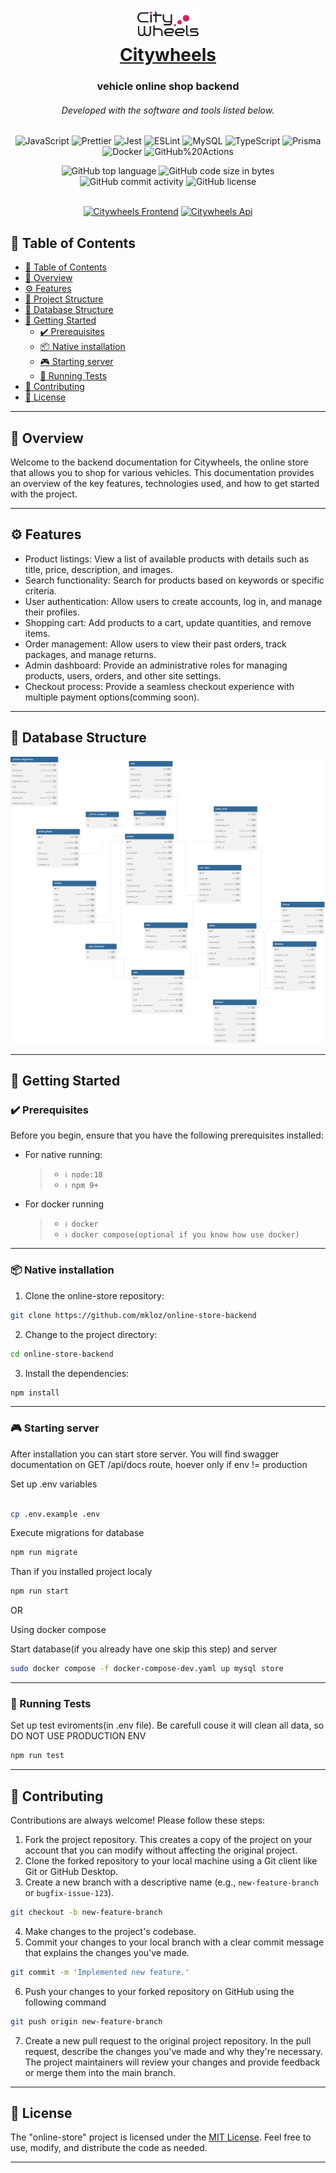 <div align="center">
   <h1 align="center">
      <a href="http://online-store.mkloz.com" target="blank">
      <img src="./assets/logo.svg" width="100" />
      <br> Citywheels</a><br> 
   </h1>
   <h3>vehicle online shop backend</h3>
   <h6>Developed with the software and tools listed below.</h6>
   <img src="https://img.shields.io/badge/JavaScript-F7DF1E.svg?style&logo=JavaScript&logoColor=black" alt="JavaScript" />
   <img src="https://img.shields.io/badge/Prettier-F7B93E.svg?style&logo=Prettier&logoColor=black" alt="Prettier" />
   <img src="https://img.shields.io/badge/Jest-C21325.svg?style&logo=Jest&logoColor=white" alt="Jest" />
   <img src="https://img.shields.io/badge/ESLint-4B32C3.svg?style&logo=ESLint&logoColor=white" alt="ESLint" />
   <img src="https://img.shields.io/badge/MySQL-4479A1.svg?style&logo=MySQL&logoColor=white" alt="MySQL" />
   <img src="https://img.shields.io/badge/TypeScript-3178C6.svg?style&logo=TypeScript&logoColor=white" alt="TypeScript" />
   <img src="https://img.shields.io/badge/Prisma-2D3748.svg?style&logo=Prisma&logoColor=white" alt="Prisma" />
   <img src="https://img.shields.io/badge/Docker-2496ED.svg?style&logo=Docker&logoColor=white" alt="Docker" />
   <img src="https://img.shields.io/badge/GitHub%20Actions-2088FF.svg?style&logo=GitHub-Actions&logoColor=white" alt="GitHub%20Actions" />
   </p>
   <img src="https://img.shields.io/github/languages/top/mkloz/online-store?style&color=5D6D7E" alt="GitHub top language" />
   <img src="https://img.shields.io/github/languages/code-size/mkloz/online-store?style&color=5D6D7E" alt="GitHub code size in bytes" />
   <img src="https://img.shields.io/github/commit-activity/m/mkloz/online-store?style&color=5D6D7E" alt="GitHub commit activity" />
   <img src="https://img.shields.io/github/license/mkloz/online-store?style&color=5D6D7E" alt="GitHub license" />
</div>
<br>
<div align="center">
   <p><a href="https://online-store.mkloz.online"><img src="https://img.shields.io/badge/Frontend-Online--Store-blue.svg" alt="Citywheels Frontend"></a>
      <a href="https://api.mkloz.online/store/api/docs"><img src="https://img.shields.io/badge/Api-Citywheels.api-green.svg" alt="Citywheels Api"></a>
   </p>
</div>

## 📒 Table of Contents

- [📒 Table of Contents](#-table-of-contents)
- [📍 Overview](#-overview)
- [⚙️ Features](#️-features)
- [📂 Project Structure](#-project-structure)
- [🐬 Database Structure](#-database-structure)
- [🚀 Getting Started](#-getting-started)
  - [✔️ Prerequisites](#️-prerequisites)
  - [📦 Native installation](#-native-installation)
  - [🎮 Starting server](#-starting-server)
  - [🧪 Running Tests](#-running-tests)
- [🤝 Contributing](#-contributing)
- [📄 License](#-license)

---

## 📍 Overview

Welcome to the backend documentation for Citywheels, the online store that allows you to shop for various vehicles. This documentation provides an overview of the key features, technologies used, and how to get started with the project.

---

## ⚙️ Features

- Product listings: View a list of available products with details such as title, price, description, and images.
- Search functionality: Search for products based on keywords or specific criteria.
- User authentication: Allow users to create accounts, log in, and manage their profiles.
- Shopping cart: Add products to a cart, update quantities, and remove items.
- Order management: Allow users to view their past orders, track packages, and manage returns.
- Admin dashboard: Provide an administrative roles for managing products, users, orders, and other site settings.
- Checkout process: Provide a seamless checkout experience with multiple payment options(comming soon).

---

## 🐬 Database Structure

<p>
  <img src="assets/db.svg" alt="Citywheels Database Structure">
</p>

---

## 🚀 Getting Started

### ✔️ Prerequisites

Before you begin, ensure that you have the following prerequisites installed:

- For native running:
  > - `ℹ️ node:18`
  > - `ℹ️ npm 9+`
- For docker running

  > - `ℹ️ docker`
  > - `ℹ️ docker compose(optional if you know how use docker)`

---

### 📦 Native installation

1. Clone the online-store repository:

```sh
git clone https://github.com/mkloz/online-store-backend
```

2. Change to the project directory:

```sh
cd online-store-backend
```

3. Install the dependencies:

```sh
npm install
```

---

### 🎮 Starting server

After installation you can start store server. You will find swagger documentation on GET /api/docs route, hoever only if env != production

Set up .env variables

```bash

cp .env.example .env

```

Execute migrations for database

```bash
npm run migrate
```

Than if you installed project localy

```bash
npm run start
```

OR

Using docker compose

Start database(if you already have one skip this step) and server

```bash
sudo docker compose -f docker-compose-dev.yaml up mysql store
```

---

### 🧪 Running Tests

Set up test eviroments(in .env file). Be carefull couse it will clean all data, so DO NOT USE PRODUCTION ENV

```sh
npm run test
```

---

## 🤝 Contributing

Contributions are always welcome! Please follow these steps:

1. Fork the project repository. This creates a copy of the project on your account that you can modify without affecting the original project.
2. Clone the forked repository to your local machine using a Git client like Git or GitHub Desktop.
3. Create a new branch with a descriptive name (e.g., `new-feature-branch` or `bugfix-issue-123`).

```sh
git checkout -b new-feature-branch
```

4. Make changes to the project's codebase.
5. Commit your changes to your local branch with a clear commit message that explains the changes you've made.

```sh
git commit -m 'Implemented new feature.'
```

6. Push your changes to your forked repository on GitHub using the following command

```sh
git push origin new-feature-branch
```

7. Create a new pull request to the original project repository. In the pull request, describe the changes you've made and why they're necessary.
   The project maintainers will review your changes and provide feedback or merge them into the main branch.

---

## 📄 License

The "online-store" project is licensed under the [MIT License](LICENSE). Feel free to use, modify, and distribute the code as needed.

---
